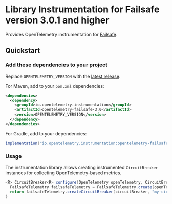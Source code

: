 # Library Instrumentation for Failsafe version 3.0.1 and higher

Provides OpenTelemetry instrumentation for [Failsafe](https://failsafe.dev/).

## Quickstart

### Add these dependencies to your project

Replace `OPENTELEMETRY_VERSION` with the [latest release](https://central.sonatype.com/artifact/io.opentelemetry.instrumentation/opentelemetry-failsafe-3.0).

For Maven, add to your `pom.xml` dependencies:

```xml
<dependencies>
  <dependency>
    <groupId>io.opentelemetry.instrumentation</groupId>
    <artifactId>opentelemetry-failsafe-3.0</artifactId>
    <version>OPENTELEMETRY_VERSION</version>
  </dependency>
</dependencies>
```

For Gradle, add to your dependencies:

```groovy
implementation("io.opentelemetry.instrumentation:opentelemetry-failsafe-3.0:OPENTELEMETRY_VERSION")
```

### Usage

The instrumentation library allows creating instrumented `CircuitBreaker` instances for collecting
OpenTelemetry-based metrics.

```java
<R> CircuitBreaker<R> configure(OpenTelemetry openTelemetry, CircuitBreaker<R> circuitBreaker) {
  FailsafeTelemetry failsafeTelemetry = FailsafeTelemetry.create(openTelemetry);
  return failsafeTelemetry.createCircuitBreaker(circuitBreaker, "my-circuit-breaker");
}
```
